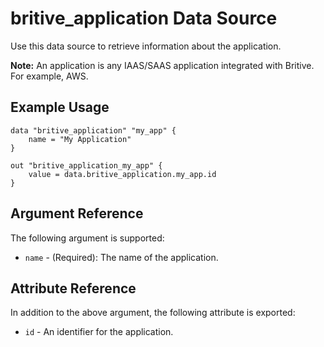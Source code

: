 # britive_application Data Source

Use this data source to retrieve information about the application.

**Note:** An application is any IAAS/SAAS application integrated with Britive. For example, AWS.

## Example Usage

```hcl
data "britive_application" "my_app" {
    name = "My Application"
}

out "britive_application_my_app" {
    value = data.britive_application.my_app.id
}
```

## Argument Reference

The following argument is supported:

* `name` - (Required): The name of the application.

## Attribute Reference

In addition to the above argument, the following attribute is exported:

* `id` - An identifier for the application.
